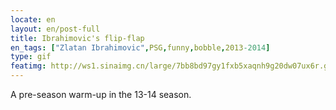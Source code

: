 ```yaml
---
locate: en
layout: en/post-full
title: Ibrahimovic's flip-flap
en_tags: ["Zlatan Ibrahimovic",PSG,funny,bobble,2013-2014]
type: gif
featimg: http://ws1.sinaimg.cn/large/7bb8bd97gy1fxb5xaqnh9g20dw07ux6r.gif
---
```


A pre-season warm-up in the 13-14 season.